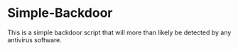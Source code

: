 # Simple-Backdoor
This is a simple backdoor script that will more than likely be detected by any antivirus software.
